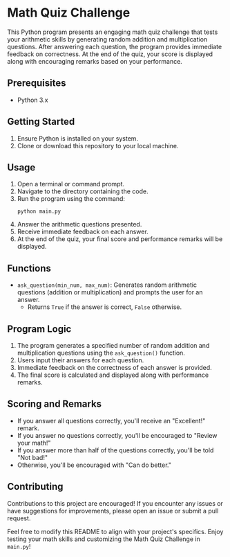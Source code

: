 # Math Quiz Challenge

This Python program presents an engaging math quiz challenge that tests your arithmetic skills by generating random addition and multiplication questions. After answering each question, the program provides immediate feedback on correctness. At the end of the quiz, your score is displayed along with encouraging remarks based on your performance.

## Prerequisites
- Python 3.x

## Getting Started
1. Ensure Python is installed on your system.
2. Clone or download this repository to your local machine.

## Usage
1. Open a terminal or command prompt.
2. Navigate to the directory containing the code.
3. Run the program using the command:
   ```shell
   python main.py
   ```
4. Answer the arithmetic questions presented.
5. Receive immediate feedback on each answer.
6. At the end of the quiz, your final score and performance remarks will be displayed.

## Functions
- `ask_question(min_num, max_num)`: Generates random arithmetic questions (addition or multiplication) and prompts the user for an answer.
  - Returns `True` if the answer is correct, `False` otherwise.

## Program Logic
1. The program generates a specified number of random addition and multiplication questions using the `ask_question()` function.
2. Users input their answers for each question.
3. Immediate feedback on the correctness of each answer is provided.
4. The final score is calculated and displayed along with performance remarks.

## Scoring and Remarks
- If you answer all questions correctly, you'll receive an "Excellent!" remark.
- If you answer no questions correctly, you'll be encouraged to "Review your math!"
- If you answer more than half of the questions correctly, you'll be told "Not bad!"
- Otherwise, you'll be encouraged with "Can do better."

## Contributing
Contributions to this project are encouraged! If you encounter any issues or have suggestions for improvements, please open an issue or submit a pull request.

Feel free to modify this README to align with your project's specifics. Enjoy testing your math skills and customizing the Math Quiz Challenge in `main.py`!
